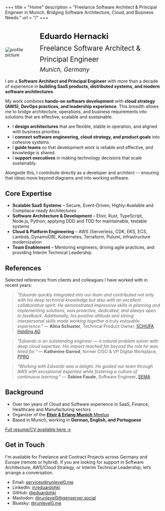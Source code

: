 +++
title = "Home"
description = "Freelance Software Architect & Principal Engineer in Munich. Bridging Software Architecture, Cloud, and Business Needs."
url = "/"
+++

<style>
  .profile-container {
    display: flex;
    align-items: center;
    gap: 2rem;
    margin-top: 2rem;
  }
  @media (max-width: 768px) {
    .profile-container {
      flex-direction: column;
      align-items: flex-start;
    }
  }
</style>

<div class="profile-container">
  <div id="picture">
    <img src="/images/profile-picture.jpg" alt="profile picture" title="Hello" style="max-width: 250px; border-radius: 5px;">
  </div>
  <div id="title" style="align-self: flex-start;">
    <div style="text-align: left; margin-top: 0; line-height: 1.6;">
      <div style="font-size: 1.6rem;"><strong>Eduardo Hernacki</strong></div>
      <div style="font-size: 1.4rem;">Freelance Software Architect & Principal Engineer</div>
      <div style="font-size: 1.2rem;"><em>Munich, Germany</em></div>
    </div>
  </div>
</div>

I am a **Software Architect and Principal Engineer** with more than a decade of experience in **building SaaS products, distributed systems, and modern software architectures**.

My work combines **hands-on software development** with **cloud strategy (AWS), DevOps practices, and leadership experience**. This breadth allows me to bridge architecture, operations, and business requirements into solutions that are effective, scalable and sustainable.

- I **design architectures** that are flexible, stable in operation, and aligned with business priorities.
- I **connect software engineering, cloud strategy, and product goals** into cohesive systems.
- I **guide teams** so that development work is reliable and effective, and knowledge is shared.
- I **support executives** in making technology decisions that scale sustainably.

Alongside this, I contribute directly as a developer and architect -- ensuring that ideas move beyond diagrams and into working software.

## Core Expertise

- **Scalable SaaS Systems** – Secure, Event-Driven, Highly-Available and Compliace-ready Architectures
- **Software Architecture & Development** – Elixir, Rust, TypeScript, Node.js, Python; applying DDD and TDD for maintainable, testable systems
- **Cloud & Platform Engineering** – AWS (Serverless, CDK, EKS, ECS, Lambda, DynamoDB), Kubernetes, Terraform, Pulumi, infrastructure modernization
- **Team Enablement** – Mentoring engineers, driving agile practices, and providing Interim Technical Leadership

## References

Selected references from clients and colleagues I have worked with in recent years:

> *"Eduardo quickly integrated into our team and contributed not only with his deep technical knowledge but also with an excellent collaborative spirit. He demonstrated impressive skills in planning and implementing solutions, was proactive, dedicated, and always open to feedback. Additionally, his positive attitude and strong interpersonal skills made working together a truly enjoyable experience."*
> — **Alina Schuster**, Technical Product Owner, [SCHUFA Holding AG](https://www.schufa.de/)

> *"Eduardo is an outstanding engineer — a natural problem solver with deep cloud expertise. His impact reached far beyond the role he was hired for."*
> — **Katherine Garrod**, former CISO & VP Digital Workplace, [PPRO](https://www.ppro.com)

> *"Working with Eduardo was a delight. He guided our team through AWS with exceptional expertise while fostering a culture of continuous learning."*
> — **Sabine Faude**, Software Engineer, [SEMA](https://www.sema-soft.de/)

## Background

- Over ten years of Cloud and Software experience in SaaS, Finance, Healthcare and Manufacturing sectors
- Organizer of the [**Elixir & Erlang Munich** Meetup](https://www.meetup.com/elixir-munich/)
- Based in Munich, working in **German, English, and Portuguese**

<a href="/files/CV-Eduardo_Hernacki.pdf" target="_blank" rel="noreferrer noopener">Full resume/CV available here →</a>

## Get in Touch

I'm available for Freelance and Contract Projects across Germany and Europe (remote or hybrid).
If you are looking for support in Software Architecture, AWS/Cloud Strategy, or Interim Technical Leadership, let’s arrange a conversation.

* Email: <a href="mailto:&#115;&#101;&#114;&#118;&#105;&#99;&#101;&#115;&#64;&#114;&#117;&#110;&#108;&#101;&#118;&#101;&#108;&#48;&#046;&#109;&#101;">&#115;&#101;&#114;&#118;&#105;&#99;&#101;&#115;&#64;&#114;&#117;&#110;&#108;&#101;&#118;&#101;&#108;&#48;&#046;&#109;&#101;</a>
* LinkedIn: [in/eduardohki](https://linkedin.com/in/eduardohki)
* GitHub: [@eduardohki](https://github.com/eduardohki/)
* Mastodon: [@runlevel0@genserver.social](https://genserver.social/runlevel0)
* Bluesky: [@runlevel0.me](https://bsky.app/profile/runlevel0.me)
